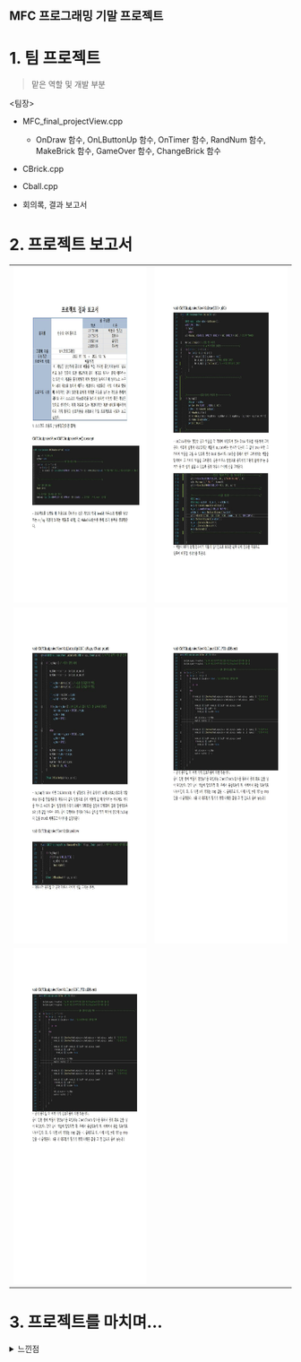 ## MFC 프로그래밍 기말 프로젝트

# 1. 팀 프로젝트

> 맡은 역할 및 개발 부분

<팀장>

- MFC_final_projectView.cpp   
  - OnDraw 함수, OnLButtonUp 함수, OnTimer 함수, RandNum 함수, MakeBrick 함수, GameOver 함수, ChangeBrick 함수

- CBrick.cpp

- Cball.cpp

- 회의록, 결과 보고서

# 2. 프로젝트 보고서
|||
|:--:|:--:|
|<img src="03. 결과 보고서001.jpg" height = "600" width="450">|<img src="03. 결과 보고서002.jpg" height = "600" width="450">|
|<img src="03. 결과 보고서003.jpg" height = "600" width="450">|<img src="03. 결과 보고서004.jpg" height = "600" width="450">|
|<img src="03. 결과 보고서004.jpg" height = "600" width="450">|

# 3. 프로젝트를 마치며...

<details>
  
<summary> 느낀점 </summary>

---

C++을 기반으로 MFC 프로그래밍을 한다고 했을때 걱정이 많았다. 군대가기전 C++를 배웠지만 거의 까먹었어서 처음부터 다시 배워야겠다는 마음으로 수업을 들었다.
그런데 생각보다 많이 어렵지는 않았다. 객체지향 언어의 특성을 가진 언어들을 많이 접하다보니 C++의 문법 특성만 잘 습득하니 이후 배움에 있어서는 남들보단 조금 수월 했던것 같다.
이 객체 지향의 특성을 가지고 어떤 프로젝트를 할까 고민을 했을 때 팀원들과 고민해본 결과 스와이프 벽돌깨기 라는 게임이 떠올랐다.
다른 게임과는 다르게 공간지각능력이 필요하고 높은 집중력 또한 필요하며 공이 어디로 튕겨서 갈지 예측하는 것 또한 이 게임을 플레이하기 위해 필요한 능력이기에
남녀노소 누구나 뇌의 지능을 높이게 해주는 게임이라고 생각 한다.

프로젝트를 하면서 조금 아쉬웠던 점은 팀원들이 C++ 언어를 가지고 프로그래밍하는 것을 어려워 했다는 것이다. (나도 어려운데 ㅠ)
정말 온 힘을 다해 코드에 대해서 설명하고 수업때 배운 내용을 알려 줬지만 많이 어려웠는지 스스로가 기능을 구현하기를 하지 못 했었다.
그래서 나혼자 하는 느낌이 들어 프로젝트를 하는데 많이 애를 먹기도 하고 조금(?) 팀원들에게 서운함을 느꼈다. 하지만 회의를 하고 팀원들과 소통을 하면 할수록
그들은 열심을 다해 프로젝트에 참여했다. 회의와 코드 리뷰를 할 때 적극적인 참여와 이해하려고 노력하는 모습을 보았다.

생각해보면 나도 1,2학년때 그들 처럼 많이 어려워 했었다. 그 시절 나에겐 너무 버거웠는지 이해하기가 어려웠었다.
예전 나와 함께 했던 선배들이 나를 이끌어주고 도와줬던 일들이 떠올랐다. 
남에게 피해주기를 매우 싫어하는 나로선 열심을 다해 회의를 참여하고 알아보며 공부했던 기억이 난다.
그럴때 마다 내가 해내길 기다려주고 잘 알려주던 선배들이 있었기에 지금의 내가 있지 않았나... 생각이 든다.
이제 내가 그 역할을 한다는 것에 많은 생각이 들었다. 그리고 나 자신을 돌아볼 때는 조금 부끄러웠었다.
이후로는 팀원들에게 고마움을 느꼈고 배움에 있어서 노력하는 팀원들을 위해 적극적으로 설명해주고 문제점을 두고 같이 고민을 했다.

이번 프로젝트를 통해서 C++언어의 특성과 배움을 토대로 적용함에 좋았고 함께하는 팀 프로젝트 속에서는
팀원의 입장이든 팀 리더의 입장이든 어떠한 입장속에서 누구나 최선을 다하고 있다는 것을 잊으면 안되겠다.

</details>
